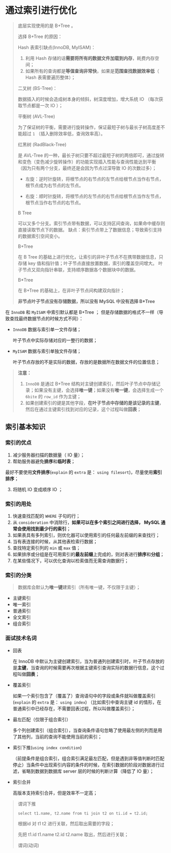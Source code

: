 # 通过索引进行优化


> 底层实现使用的是 B+Tree 。
> 
> 选择 B+Tree 的原因：
>
> Hash 表索引缺点(InnoDB, MyISAM)：
> 1. 利用 Hash 存储的话**需要将所有的数据文件加载到内存**，耗费内存空间；
> 2. 如果所有的查询都是**等值查询非常快**，如果是**范围查找数据效率低**（ Hash 表需要遍历整体）；
> 
> 二叉树 (BS-Tree)：
> 
> 数据插入的时候会造成树本身的倾斜，树深度增加，增大系统 IO （每次获取节点都是一次 IO ）；
> 
> 平衡树 (AVL-Tree)
> 
> 为了保证树的平衡，需要进行旋转操作，保证最短子树与最长子树高度差不能超过 `1` （插入删除效率低，查询效率高）。
> 
> 红黑树 (RadBlack-Tree)
> 
> 是 AVL-Tree 的一种，最长子树只要不超过最短子树的两倍即可，通过旋转和变色（变色减少旋转操作）的功能实现插入性能与查询性能达到平衡
> （因为只有两个分支，最终还是会因为节点过深导致 IO 的次数过多）；
> 
> * 左旋：逆时针旋转，将根节点的右节点的左节点给根节点当作右节点，根节点成为右节点的左节点。
> 
> * 右旋：顺时针旋转，将根节点的左节点的右节点给根节点当作左节点，根节点当作右节点的右节点。
> 
> B Tree
> 
> 可以又多个分支。索引节点带有数据，可以支持区间查询，如果命中缓存则直接读取节点下的数据。
> 缺点：索引节点带上了数据信息；导致索引支持的数据索引空间变小。
> 
> B+Tree
> 
> 在 B Tree 的基础上进行优化，让索引的非叶子节点不在携带数据信息，只存储 key 值和指针值；叶子节点直接放置数据，索引的覆盖空间增大。
> 叶子节点又双向指针串联，支持顺序数据各个数据块中的数据。
> 
> B*Tree
> 
> 在 B+Tree 的基础上，在非叶子节点间构建双向指针；
> 
> **非节点叶子节点没有存储数据，所以没有 MySQL 中没有选择 B*Tree**


在 `InnoDB` 和 `MyISAM` 中索引默认都是 B+Tree ；
但是存储数据的格式不一样（导致查找最终数据节点的时候方式不同）：

* `InnoDB` 数据与索引单一文件存储；

  叶子节点中实际存储对应的一整行的数据；

* `MyISAM` 数据与索引单独文件存储；

  叶子节点存放的不是实际的数据，存放的是数据所在数据文件的位置信息；

> **注意：**
> 
> 1. `InnoDB` 是通过 B+Tree 结构对主键创建索引，然后叶子节点中存储记录；如果没有主键，会选择**唯一键**；如果没有**唯一键**，会选择生成一个 `6bite` 的 `row_id` 作为主键；
> 2. 如果创建索引的键是其他字段，**在叶子节点中存储的是该记录的主键**，然后在通过主键索引找到对应的记录，这个过程叫做**回表**；

## 索引基本知识

### 索引的优点


1. 减少服务器扫描的数据量（ IO 量）；
2. 帮助服务器避免**排序**和**临时表**；

  最好不要使用**文件排序**(`explain` 的 `extra` 是： `using filesort`)，尽量使用**索引排序**；

3. 将随机 IO 变成顺序 IO ；


### 索引的用处


1. 快速查找匹配的 `WHERE` 子句的行；
2. 从 `consideration` 中消除行，**如果可以在多个索引之间进行选择， MySQL 通常会使用找到最少行的索引**；
3. 如果表具有多列索引，则优化器可以使用索引的任何最左前缀的来查找行；
4. 当有表连接的时候，从其他表检索行数据；
5. 查找特定索引列的 `min` 或 `max` 值；
6. 如果排序或分组是在可用索引的**最左前缀**上完成的，则对表进行**排序**和**分组**；
7. 在某些情况下，可以优化查询以检索值而无需查询数据行；


### 索引的分类


> 数据库会默认为**唯一键**建索引（所有唯一键，不仅限于主键）；


* 主键索引
* 唯一索引
* 普通索引
* 全文索引
* 组合索引


### 面试技术名词


* 回表

  在 InnoDB 中默认为主键创建索引，当为普通列创建索引时，叶子节点存放的是**主键**，当查询的时候需要再次根据主键索引查询实际的数据行信息，这个过程叫做**回表**；

* 覆盖索引

  如果一个索引包含了（覆盖了）查询语句中的字段或条件就叫做覆盖索引 (`explain` 的 `extra` 是： `using index`) （比如索引中查询主键 id 的情形，在普通索引中已经存在，不需要回表过程，所以叫做覆盖索引）；

* 最左匹配（仅限于组合索引）

  多个列创建索引（组合索引），当查询条件语句忽略了使用最左侧的列而是用了其他列，当前的查询不能使用当前的索引；

* 索引下推(`using index condition`)

  （前提条件是组合索引，组合索引满足最左匹配，但是遇到非等值判断时匹配停止）当条件中出现索引内容的条件的时候，在索引数据的阶段对数据进行过滤，省略到数据到数据库 server 层的时候的判断计算（降低了 IO 量）；

* 索引合并

  高版本支持索引合并，但是效率不一定高；

> 谓词下推
> 
> `select t1.name, t2.name from ti join t2 on ti.id = t2.id;`
> 
> 根据id 对 t1 t2 进行关联，然后取出需要的字段；
> 
> 先把 t1.id t1.name t2.id t2.name 取出，然后进行关联；
> 
> 谓词(动词)
